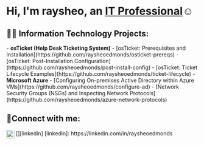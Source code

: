 <h1>Hi, I'm raysheo, an <a href="https://linkedin.com/in/raysheo">IT Professional</a>☺</h1>
<h2>👨‍💻 Information Technology Projects:</h2>
- <b>osTicket (Help Desk Ticketing System)</b>
  - [osTicket: Prerequisites and Installation](https://github.com/raysheoedmonds/osticket-prereqs)
  - [osTicket: Post-Installation Configuration](https://github.com/raysheoedmonds/post-install-config)
  - [osTicket: Ticket Lifecycle Examples](https://github.com/raysheoedmonds/ticket-lifecycle)
- <b>Microsoft Azure</b>
  - [Configuring On-premises Active Directory within Azure VMs](https://github.com/raysheoedmonds/configure-ad)
  - [Network Security Groups (NSGs) and Inspecting Network Protocols](https://github.com/raysheoedmonds/azure-network-protocols)
<h2>🤳Connect with me:</h2>
[<img align="left" alt="raysheo | LinkedIn" width="22px" src="https://cdn.jsdelivr.net/npm/simple-icons@v3/icons/linkedin.svg" />][linkedin]
[linkedin]: https://linkedin.com/in/raysheoedmonds
